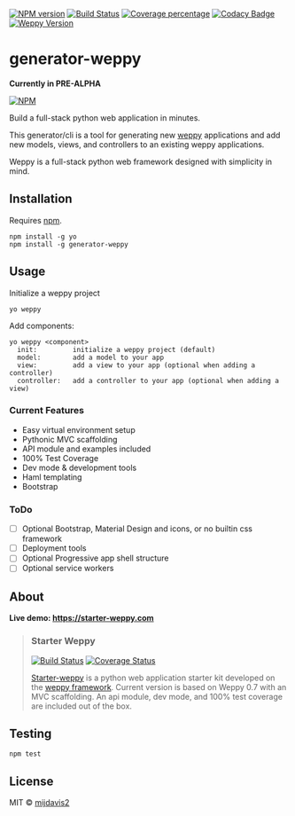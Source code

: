 [![NPM version][npm-image]][npm-url] 
[![Build Status][travis-image]][travis-url] 
[![Coverage percentage][coveralls-image]][coveralls-url] 
[![Codacy Badge][codacy-image]][codacy-url]
[![Weppy Version](https://img.shields.io/badge/weppy-0.7.7-blue.svg)](https://github.com/gi0baro/weppy)

# generator-weppy

**Currently in PRE-ALPHA**
 
[![NPM][npm-info-image]][npm-info-url]

Build a full-stack python web application in minutes.

This generator/cli is a tool for generating new [weppy](https://github.com/gi0baro/weppy) applications
and add new models, views, and controllers to an existing weppy applications.

Weppy is a full-stack python web framework designed with simplicity in mind. 

## Installation

Requires [npm](https://www.npmjs.com/).

```
npm install -g yo
npm install -g generator-weppy
```

## Usage

Initialize a weppy project

```
yo weppy
```

Add components:

```
yo weppy <component>
  init:         initialize a weppy project (default)
  model:        add a model to your app
  view:         add a view to your app (optional when adding a controller)
  controller:   add a controller to your app (optional when adding a view)
```

### Current Features

- Easy virtual environment setup
- Pythonic MVC scaffolding
- API module and examples included
- 100% Test Coverage
- Dev mode & development tools
- Haml templating
- Bootstrap

### ToDo

- [ ] Optional Bootstrap, Material Design and icons, or no builtin css framework
- [ ] Deployment tools
- [ ] Optional Progressive app shell structure
- [ ] Optional service workers

## About

**Live demo: https://starter-weppy.com**

> ### Starter Weppy
> [![Build Status][starter-weppy-travis-img]][starter-weppy-travis-url] [![Coverage Status][st-weppy-coveralls-image]][st-weppy-coveralls-url]
> 
> [Starter-weppy](https://github.com/mijdavis2/starter_weppy) is a 
python web application starter kit developed on the [weppy framework](https://github.com/gi0baro/weppy). 
> Current version is based on Weppy 0.7 with an MVC scaffolding. 
An api module, dev mode, and 100% test coverage are included out of the box.


## Testing

``` 
npm test
```

## License

MIT © [mijdavis2](http://mdavisinsc.com)


[npm-image]: https://badge.fury.io/js/generator-weppy.svg
[npm-url]: https://npmjs.org/package/generator-weppy
[travis-image]: https://travis-ci.org/mijdavis2/generator-weppy.svg?branch=master
[travis-url]: https://travis-ci.org/mijdavis2/generator-weppy
[coveralls-image]: https://coveralls.io/repos/mijdavis2/generator-weppy/badge.svg
[coveralls-url]: https://coveralls.io/r/mijdavis2/generator-weppy
[codacy-image]: https://api.codacy.com/project/badge/Grade/ce0ad20ca59947af86b0f17a5779c804
[codacy-url]: https://www.codacy.com/app/mijdavis2/generator-weppy?utm_source=github.com&amp;utm_medium=referral&amp;utm_content=mijdavis2/generator-weppy&amp;utm_campaign=Badge_Grade
[npm-info-image]: https://nodei.co/npm/generator-weppy.png?downloads=true&downloadRank=true&stars=true
[npm-info-url]: https://nodei.co/npm/generator-weppy/
[starter-weppy-travis-img]: https://travis-ci.org/mijdavis2/starter_weppy.svg?branch=master
[starter-weppy-travis-url]: https://travis-ci.org/mijdavis2/starter_weppy
[st-weppy-coveralls-image]: https://coveralls.io/repos/mijdavis2/starter_weppy/badge.svg
[st-weppy-coveralls-url]: https://coveralls.io/r/mijdavis2/starter_weppy
